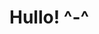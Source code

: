 # Hullo! ^-^

<!---
G1iTchzz/G1iTchzz is a ✨ special ✨ repository because its `README.md` (this file) appears on your GitHub profile.
You can click the Preview link to take a look at your changes.
--->

